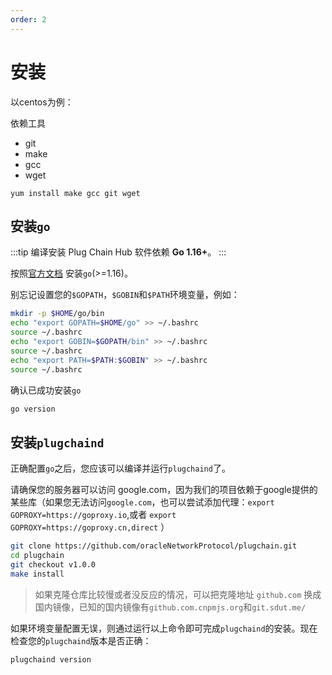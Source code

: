 ```yaml
---
order: 2
---
```


# 安装

以centos为例：

依赖工具
- git
- make
- gcc
- wget

```shell
yum install make gcc git wget
```
## 安装`go`

:::tip
编译安装 Plug Chain Hub 软件依赖 **Go 1.16+**。
:::

按照[官方文档](https://golang.org/doc/install) 安装`go`(>=1.16)。

别忘记设置您的`$GOPATH`，`$GOBIN`和`$PATH`环境变量，例如：

```bash
mkdir -p $HOME/go/bin
echo "export GOPATH=$HOME/go" >> ~/.bashrc
source ~/.bashrc
echo "export GOBIN=$GOPATH/bin" >> ~/.bashrc
source ~/.bashrc
echo "export PATH=$PATH:$GOBIN" >> ~/.bashrc
source ~/.bashrc
```

确认已成功安装`go`

```bash
go version
```

## 安装`plugchaind`

正确配置`go`之后，您应该可以编译并运行`plugchaind`了。

请确保您的服务器可以访问 google.com，因为我们的项目依赖于google提供的某些库（如果您无法访问`google.com`，也可以尝试添加代理：`export GOPROXY=https://goproxy.io`,或者 `export GOPROXY=https://goproxy.cn,direct` ）

```bash
git clone https://github.com/oracleNetworkProtocol/plugchain.git
cd plugchain
git checkout v1.0.0
make install
```
> 如果克隆仓库比较慢或者没反应的情况，可以把克隆地址 `github.com` 换成国内镜像，已知的国内镜像有`github.com.cnpmjs.org`和`git.sdut.me/`

如果环境变量配置无误，则通过运行以上命令即可完成`plugchaind`的安装。现在检查您的`plugchaind`版本是否正确：

```bash
plugchaind version
```
